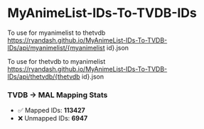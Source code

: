 # MyAnimeList-IDs-To-TVDB-IDs

To use for myanimelist to thetvdb\
https://ryandash.github.io/MyAnimeList-IDs-To-TVDB-IDs/api/myanimelist/{myanimelist id}.json

To use for thetvdb to myanimelist\
https://ryandash.github.io/MyAnimeList-IDs-To-TVDB-IDs/api/thetvdb/{thetvdb id}.json

<!---counts-start--->
### TVDB → MAL Mapping Stats

- ✅ Mapped IDs: **113427**
- ❌ Unmapped IDs: **6947**
<!---counts-end--->
